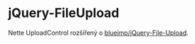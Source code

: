 # jQuery-FileUpload

Nette UploadControl rozšířený o [blueimp/jQuery-File-Upload](https://github.com/blueimp/jQuery-File-Upload).
